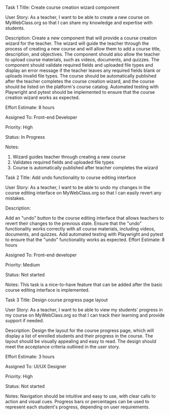 Task 1 Title: Create course creation wizard component

User Story: As a teacher, I want to be able to create a new course on MyWebClass.org so that I can share my knowledge and expertise with students.

Description: Create a new component that will provide a course creation wizard for the teacher. The wizard will guide the teacher through the process of creating a new course and will allow them to add a course title, description, and objectives. The component should also allow the teacher to upload course materials, such as videos, documents, and quizzes. The component should validate required fields and uploaded file types and display an error message if the teacher leaves any required fields blank or uploads invalid file types. The course should be automatically published after the teacher completes the course creation wizard, and the course should be listed on the platform's course catalog. Automated testing with Playwright and pytest should be implemented to ensure that the course creation wizard works as expected.

Effort Estimate: 8 hours

Assigned To: Front-end Developer

Priority: High

Status: In Progress

Notes: 
1. Wizard guides teacher through creating a new course
2. Validates required fields and uploaded file types
3. Course is automatically published after teacher completes the wizard

Task 2 Title: Add undo functionality to course editing interface

User Story: As a teacher, I want to be able to undo my changes in the course editing interface on MyWebClass.org so that I can easily revert any mistakes.

Description:

Add an "undo" button to the course editing interface that allows teachers to revert their changes to the previous state.
Ensure that the "undo" functionality works correctly with all course materials, including videos, documents, and quizzes.
Add automated testing with Playwright and pytest to ensure that the "undo" functionality works as expected.
Effort Estimate: 8 hours

Assigned To: Front-end developer

Priority: Medium

Status: Not started

Notes: This task is a nice-to-have feature that can be added after the basic course editing interface is implemented.

Task 3 Title: Design course progress page layout

User Story: As a teacher, I want to be able to view my students' progress in my course on MyWebClass.org so that I can track their learning and provide support if needed.

Description: Design the layout for the course progress page, which will display a list of enrolled students and their progress in the course. The layout should be visually appealing and easy to read. The design should meet the acceptance criteria outlined in the user story.

Effort Estimate: 3 hours

Assigned To: UI/UX Designer

Priority: High

Status: Not started

Notes: Navigation should be intuitive and easy to use, with clear calls to action and visual cues. Progress bars or percentages can be used to represent each student's progress, depending on user requirements.